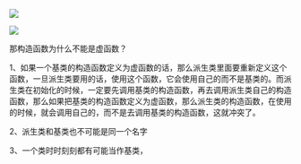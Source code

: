 ![](https://gitee.com/hxc8/images2/raw/master/img/202407172217869.jpg)

![](https://gitee.com/hxc8/images2/raw/master/img/202407172217356.jpg)

那构造函数为什么不能是虚函数？

1、如果一个基类的构造函数定义为虚函数的话，那么派生类里面要重新定义这个函数，一旦派生类要用的话，使用这个函数，它会使用自己的而不是基类的。而派生类在初始化的时候，一定要先调用基类的构造函数，再去调用派生类自己的构造函数，那么如果把基类的构造函数定义为虚函数，那么派生类的构造函数，在使用的时候，就会调用自己的，而不是去调用基类的构造函数，这就冲突了。

2、派生类和基类也不可能是同一个名字

3、一个类时时刻刻都有可能当作基类，